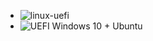 - ![linux-uefi](http://www.rodsbooks.com/linux-uefi/)
- ![UEFI Windows 10 + Ubuntu](https://www.lifewire.com/create-uefi-bootable-ubuntu-usb-drive-2202085)
